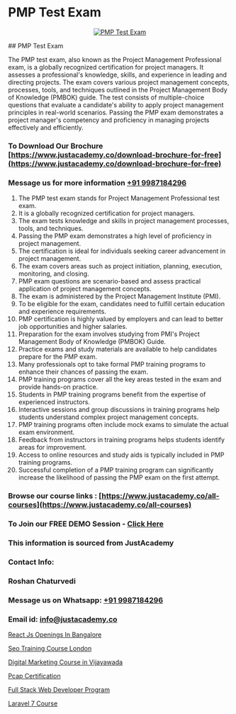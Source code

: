 # PMP Test Exam

<p align="center">
  <a href="https://justacademy.co/course-detail/pmp-certification-training">
    <img src="https://justacademy.co/storage2/course_image/1709713463_course_image.webp" alt="PMP Test Exam">
  </a>
</p>
## PMP Test Exam

The PMP test exam, also known as the Project Management Professional exam, is a globally recognized certification for project managers. It assesses a professional's knowledge, skills, and experience in leading and directing projects. The exam covers various project management concepts, processes, tools, and techniques outlined in the Project Management Body of Knowledge (PMBOK) guide. The test consists of multiple-choice questions that evaluate a candidate's ability to apply project management principles in real-world scenarios. Passing the PMP exam demonstrates a project manager's competency and proficiency in managing projects effectively and efficiently.
### To Download Our Brochure [https://www.justacademy.co/download-brochure-for-free](https://www.justacademy.co/download-brochure-for-free)
### Message us for more information [+91 9987184296](https://api.whatsapp.com/send?phone=919987184296)
1) The PMP test exam stands for Project Management Professional test exam.
2) It is a globally recognized certification for project managers.
3) The exam tests knowledge and skills in project management processes, tools, and techniques.
4) Passing the PMP exam demonstrates a high level of proficiency in project management.
5) The certification is ideal for individuals seeking career advancement in project management.
6) The exam covers areas such as project initiation, planning, execution, monitoring, and closing.
7) PMP exam questions are scenario-based and assess practical application of project management concepts.
8) The exam is administered by the Project Management Institute (PMI).
9) To be eligible for the exam, candidates need to fulfill certain education and experience requirements.
10) PMP certification is highly valued by employers and can lead to better job opportunities and higher salaries.
11) Preparation for the exam involves studying from PMI's Project Management Body of Knowledge (PMBOK) Guide.
12) Practice exams and study materials are available to help candidates prepare for the PMP exam.
13) Many professionals opt to take formal PMP training programs to enhance their chances of passing the exam.
14) PMP training programs cover all the key areas tested in the exam and provide hands-on practice.
15) Students in PMP training programs benefit from the expertise of experienced instructors.
16) Interactive sessions and group discussions in training programs help students understand complex project management concepts.
17) PMP training programs often include mock exams to simulate the actual exam environment.
18) Feedback from instructors in training programs helps students identify areas for improvement.
19) Access to online resources and study aids is typically included in PMP training programs.
20) Successful completion of a PMP training program can significantly increase the likelihood of passing the PMP exam on the first attempt.

### Browse our course links : [https://www.justacademy.co/all-courses](https://www.justacademy.co/all-courses) 
### To Join our FREE DEMO Session - [Click Here](https://www.justacademy.co/register-for-course-demo)


### This information is sourced from JustAcademy
### Contact Info:
### Roshan Chaturvedi
### Message us on Whatsapp: [+91 9987184296](https://api.whatsapp.com/send?phone=919987184296)
### Email id: [info@justacademy.co](mailto:info@justacademy.co)
                
[React Js Openings In Bangalore](https://www.linkedin.com/pulse/react-js-openings-bangalore-justacademy-leicester-ncihe?trackingId=8rLDlHJZ968Km9h4Kfx%2Big%3D%3D&lipi=urn%3Ali%3Apage%3Ad_flagship3_company_admin%3BPIc21Xd3RP6vIx4zw3ky%2FQ%3D%3D)

[Seo Training Course London](https://www.linkedin.com/pulse/seo-training-course-london-justacademy-bristol-2766e?trackingId=7hxrDjNDd1GaWKERjVd9AQ%3D%3D&lipi=urn%3Ali%3Apage%3Ad_flagship3_company_admin%3B9IEH5La1R2e7WwLGeLcpkg%3D%3D)

[Digital Marketing Course in Vijayawada](https://medium.com/@ranepooja/digital-marketing-course-in-vijayawada-1f6c26c3db23)

[Pcap Certification](https://medium.com/@akanshapatil/pcap-certification-911eeb29a0cb)

[Full Stack Web Developer Program](https://justacademyin.github.io/justacademy/full-stack-web-developer-program)

[Laravel 7 Course](https://justacademyin.github.io/justacademy/laravel-7-course)

